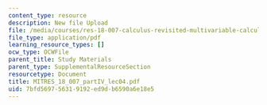 ```yaml
---
content_type: resource
description: New file Upload
file: /media/courses/res-18-007-calculus-revisited-multivariable-calculus-fall-2011/7bfd569756319192ed9db6590a6e18e5_MITRES_18_007_partIV_lec04.pdf
file_type: application/pdf
learning_resource_types: []
ocw_type: OCWFile
parent_title: Study Materials
parent_type: SupplementalResourceSection
resourcetype: Document
title: MITRES_18_007_partIV_lec04.pdf
uid: 7bfd5697-5631-9192-ed9d-b6590a6e18e5
---
```

